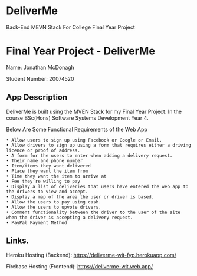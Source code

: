 # DeliverMe
Back-End MEVN Stack For College Final Year Project

# Final Year Project - DeliverMe

Name: Jonathan McDonagh

Student Number: 20074520

## App Description
DeliverMe is built using the MVEN Stack for my Final Year Project. In the course 
BSc(Hons) Software Systems Development Year 4.

Below Are Some Functional Requirements of the Web App

    • Allow users to sign up using Facebook or Google or Email.
    • Allow drivers to sign up using a form that requires either a driving licence or proof of address.
    • A form for the users to enter when adding a delivery request.
    • Their name and phone number
    • Item/items they want delivered
    • Place they want the item from
    • Time they want the item to arrive at
    • Fee they’re willing to pay
    • Display a list of deliveries that users have entered the web app to the drivers to view and accept.
    • Display a map of the area the user or driver is based.
    • Allow the users to pay using cash.
    • Allow the users to upvote drivers.
    • Comment functionality between the driver to the user of the site when the driver is accepting a delivery request.
    • PayPal Payment Method

## Links.

Heroku Hosting (Backend): https://deliverme-wit-fyp.herokuapp.com/

Firebase Hosting (Frontend): https://deliverme-wit.web.app/

